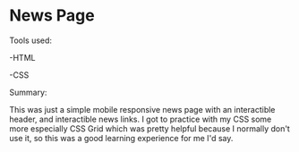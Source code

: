 # News Page

Tools used:

-HTML

-CSS

Summary:

This was just a simple mobile responsive news page with an interactible header, and interactible news links. I got to practice with my CSS some more especially CSS Grid which was pretty helpful because I normally don't use it, so this was a good learning experience for me I'd say.